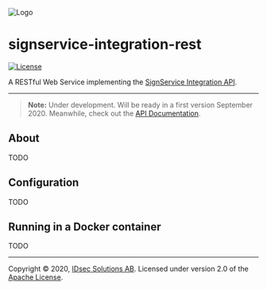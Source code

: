 ![Logo](https://github.com/idsec-solutions/idsec-solutions.github.io/blob/master/img/idsec.png)

# signservice-integration-rest

[![License](https://img.shields.io/badge/License-Apache%202.0-blue.svg)](https://opensource.org/licenses/Apache-2.0)

A RESTful Web Service implementing the [SignService Integration API](https://github.com/idsec-solutions/signservice-integration-api).

---

> **Note:** Under development. Will be ready in a first version September 2020. Meanwhile, check out the [API Documentation](https://idsec-solutions.github.io/signservice-integration-api/).

## About

TODO

## Configuration

TODO

## Running in a Docker container

TODO

---

Copyright &copy; 2020, [IDsec Solutions AB](http://www.idsec.se). Licensed under version 2.0 of the [Apache License](http://www.apache.org/licenses/LICENSE-2.0).
